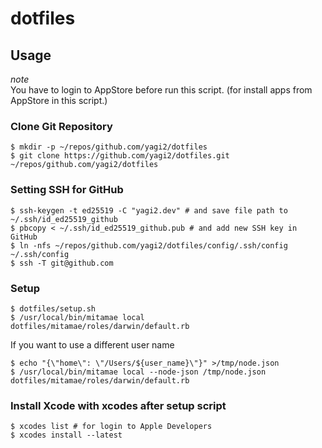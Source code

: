 # dotfiles

## Usage
*note*  
You have to login to AppStore before run this script. (for install apps from AppStore in this script.)  

### Clone Git Repository
```shell
$ mkdir -p ~/repos/github.com/yagi2/dotfiles
$ git clone https://github.com/yagi2/dotfiles.git ~/repos/github.com/yagi2/dotfiles
```

### Setting SSH for GitHub
```shell
$ ssh-keygen -t ed25519 -C "yagi2.dev" # and save file path to ~/.ssh/id_ed25519_github
$ pbcopy < ~/.ssh/id_ed25519_github.pub # and add new SSH key in GitHub
$ ln -nfs ~/repos/github.com/yagi2/dotfiles/config/.ssh/config ~/.ssh/config
$ ssh -T git@github.com
```

### Setup
```shell
$ dotfiles/setup.sh
$ /usr/local/bin/mitamae local dotfiles/mitamae/roles/darwin/default.rb
```

If you want to use a different user name
```shell
$ echo "{\"home\": \"/Users/${user_name}\"}" >/tmp/node.json
$ /usr/local/bin/mitamae local --node-json /tmp/node.json dotfiles/mitamae/roles/darwin/default.rb
```

### Install Xcode with xcodes after setup script
```shell
$ xcodes list # for login to Apple Developers
$ xcodes install --latest
```